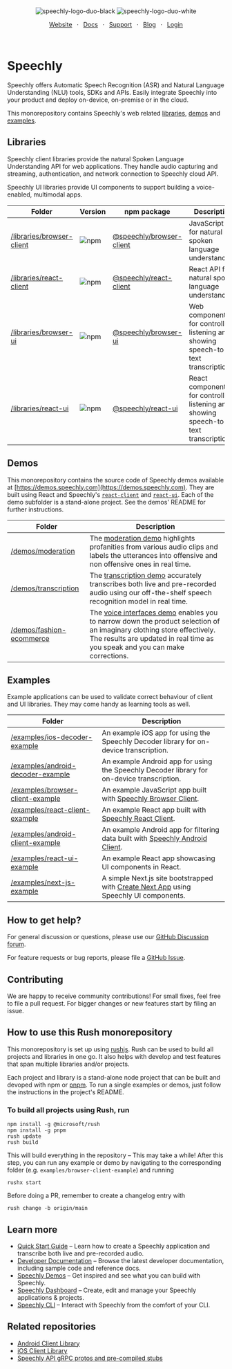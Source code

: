 <div align="center" markdown="1">
<br/>

![speechly-logo-duo-black](https://user-images.githubusercontent.com/2579244/193574443-130d16d6-76f1-4401-90f2-0ed753b39bc0.svg#gh-light-mode-only)
![speechly-logo-duo-white](https://user-images.githubusercontent.com/2579244/193574464-e682b2ce-dd48-4f70-88d4-a1fc5241fa47.svg#gh-dark-mode-only)

[Website](https://www.speechly.com/)
&ensp;&middot;&ensp;
[Docs](https://docs.speechly.com/)
&ensp;&middot;&ensp;
[Support](https://github.com/speechly/speechly/discussions)
&ensp;&middot;&ensp;
[Blog](https://www.speechly.com/blog/)
&ensp;&middot;&ensp;
[Login](https://api.speechly.com/dashboard/)

<br/>
</div>

# Speechly

Speechly offers Automatic Speech Recognition (ASR) and Natural Language Understanding (NLU) tools, SDKs and APIs. Easily integrate Speechly into your product and deploy on-device, on-premise or in the cloud.

This monorepository contains Speechly's web related [libraries](#libraries), [demos](#demos) and [examples](#examples).

## Libraries

Speechly client libraries provide the natural Spoken Language Understanding API for web applications. They handle audio capturing and streaming, authentication, and network connection to Speechly cloud API.

Speechly UI libraries provide UI components to support building a voice-enabled, multimodal apps.

| Folder | Version | npm package | Description |
| ------ | ------- |------- | ------- |
| [/libraries/browser-client](/libraries/browser-client) | ![npm](https://img.shields.io/npm/v/@speechly/browser-client?label) | [@speechly/browser-client](https://www.npmjs.com/package/@speechly/browser-client) | JavaScript API for natural spoken language understanding. |
| [/libraries/react-client](/libraries/react-client) | ![npm](https://img.shields.io/npm/v/@speechly/react-client?label)  | [@speechly/react-client](https://www.npmjs.com/package/@speechly/react-client) | React API for natural spoken language understanding. |
| [/libraries/browser-ui](/libraries/browser-ui) | ![npm](https://img.shields.io/npm/v/@speechly/browser-ui?label)  | [@speechly/browser-ui](https://www.npmjs.com/package/@speechly/browser-ui) | Web components for controlling listening and showing speech-to-text transcription. |
| [/libraries/react-ui](/libraries/react-ui) | ![npm](https://img.shields.io/npm/v/@speechly/react-ui?label)  | [@speechly/react-ui](https://www.npmjs.com/package/@speechly/react-ui) | React components for controlling listening and showing speech-to-text transcription. |

## Demos

This monorepository contains the source code of Speechly demos available at [https://demos.speechly.com](https://demos.speechly.com). They are built using React and Speechly's [`react-client`](libraries/react-client/) and [`react-ui`](libraries/react-ui/). Each of the demo subfolder is a stand-alone project. See the demos' README for further instructions.

| Folder | Description |
| ------ | ------- |
| [/demos/moderation](/demos/moderation) | The [moderation demo](https://demos.speechly.com/moderation) highlights profanities from various audio clips and labels the utterances into offensive and non offensive ones in real time. |
| [/demos/transcription](/demos/transcription) | The [transcription demo](https://demos.speechly.com/transcription) accurately transcribes both live and pre-recorded audio using our off-the-shelf speech recognition model in real time. |
| [/demos/fashion-ecommerce](/demos/fashion-ecommerce) | The [voice interfaces demo](https://demos.speechly.com/fashion/) enables you to narrow down the product selection of an imaginary clothing store effectively. The results are updated in real time as you speak and you can make corrections. |

## Examples

Example applications can be used to validate correct behaviour of client and UI libraries. They may come handy as learning tools as well.

| Folder | Description |
| ------ | ------- |
| [/examples/ios-decoder-example](/examples/ios-decoder-example) | An example iOS app for using the Speechly Decoder library for on-device transcription.|
| [/examples/android-decoder-example](/examples/android-decoder-example) | An example Android app for using the Speechly Decoder library for on-device transcription. |
| [/examples/browser-client-example](/examples/browser-client-example) | An example JavaScript app built with [Speechly Browser Client](https://www.npmjs.com/package/@speechly/browser-client). |
| [/examples/react-client-example](/examples/react-client-example) | An example React app built with [Speechly React Client](https://www.npmjs.com/package/@speechly/react-client). |
| [/examples/android-client-example](/examples/android-client-example) | An example Android app for filtering data built with [Speechly Android Client](https://github.com/speechly/android-client). |
| [/examples/react-ui-example](/examples/react-ui-example) | An example React app showcasing UI components in React. |
| [/examples/next-js-example](/examples/next-js-example) | A simple Next.js site bootstrapped with [Create Next App](https://nextjs.org/docs/api-reference/create-next-app) using Speechly UI components. |

## How to get help?

For general discussion or questions, please use our [GitHub Discussion forum](https://github.com/speechly/speechly/discussions).

For feature requests or bug reports, please file a [GitHub Issue](https://github.com/speechly/speechly/issues).

## Contributing

We are happy to receive community contributions! For small fixes, feel free to file a pull request. For bigger changes or new features start by filing an issue.

## How to use this Rush monorepository

This monorepository is set up using [rushjs](https://rushjs.io). Rush can be used to build all projects and libraries in one go. It also helps with develop and test features that span multiple libraries and/or projects.

Each project and library is a stand-alone node project that can be built and devoped with npm or [pnpm](https://pnpm.io). To run a single examples or demos, just follow the instructions in the project's README.

### To build all projects using Rush, run

```
npm install -g @microsoft/rush
npm install -g pnpm
rush update
rush build
```

This will build everything in the repository – This may take a while! After this step, you can run any example or demo by navigating to the corresponding folder (e.g. `examples/browser-client-example`) and running

```
rushx start
```

Before doing a PR, remember to create a changelog entry with

```
rush change -b origin/main
```

## Learn more

- [Quick Start Guide](https://docs.speechly.com/basics/getting-started/) – Learn how to create a Speechly application and transcribe both live and pre-recorded audio.
- [Developer Documentation](https://docs.speechly.com) – Browse the latest developer documentation, including sample code and reference docs.
- [Speechly Demos](https://demos.speechly.com) – Get inspired and see what you can build with Speechly.
- [Speechly Dashboard](https://api.speechly.com/dashboard) – Create, edit and manage your Speechly applications & projects.
- [Speechly CLI](https://docs.speechly.com/features/cli) – Interact with Speechly from the comfort of your CLI.

## Related repositories

- [Android Client Library](https://github.com/speechly/android-client)
- [iOS Client Library](https://github.com/speechly/ios-client)
- [Speechly API gRPC protos and pre-compiled stubs](https://github.com/speechly/api)
